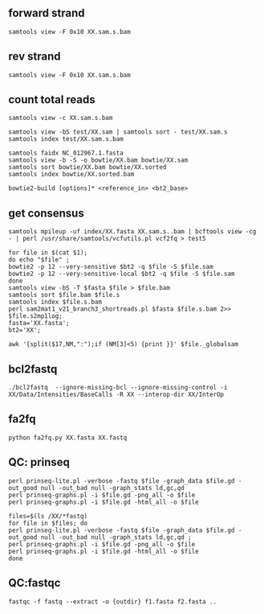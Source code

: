 ## forward strand
    samtools view -F 0x10 XX.sam.s.bam
## rev strand
    samtools view -F 0x10 XX.sam.s.bam
## count total reads
    samtools view -c XX.sam.s.bam

    samtools view -bS test/XX.sam | samtools sort - test/XX.sam.s
    samtools index test/XX.sam.s.bam

    samtools faidx NC_012967.1.fasta
    samtools view -b -S -o bowtie/XX.bam bowtie/XX.sam
    samtools sort bowtie/XX.bam bowtie/XX.sorted
    samtools index bowtie/XX.sorted.bam

    bowtie2-build [options]* <reference_in> <bt2_base>

## get consensus
    samtools mpileup -uf index/XX.fasta XX.sam.s..bam | bcftools view -cg - | perl /usr/share/samtools/vcfutils.pl vcf2fq > test5

    for file in $(cat $1);
    do echo "$file" ;
    bowtie2 -p 12 --very-sensitive $bt2 -q $file -S $file.sam
    bowtie2 -p 12 --very-sensitive-local $bt2 -q $file -S $file.sam
    done
    samtools view -bS -T $fasta $file > $file.bam
    samtools sort $file.bam $file.s
    samtools index $file.s.bam
    perl sam2mat1_v21_branch3_shortreads.pl $fasta $file.s.bam 2>> $file.s2mp1log;
    fasta='XX.fasta';
    bt2='XX';

    awk '{split($17,NM,":");if (NM[3]<5) {print }}' $file._globalsam

## bcl2fastq
    ./bcl2fastq  --ignore-missing-bcl --ignore-missing-control -i XX/Data/Intensities/BaseCalls -R XX --interop-dir XX/InterOp 

## fa2fq
    python fa2fq.py XX.fasta XX.fastq

## QC:  prinseq

    perl prinseq-lite.pl -verbose -fastq $file -graph_data $file.gd -out_good null -out_bad null -graph_stats ld,gc,qd
    perl prinseq-graphs.pl -i $file.gd -png_all -o $file
    perl prinseq-graphs.pl -i $file.gd -html_all -o $file

    files=$(ls /XX/*fastq)
    for file in $files; do 
    perl prinseq-lite.pl -verbose -fastq $file -graph_data $file.gd -out_good null -out_bad null -graph_stats ld,gc,qd ;
    perl prinseq-graphs.pl -i $file.gd -png_all -o $file
    perl prinseq-graphs.pl -i $file.gd -html_all -o $file
    done

## QC:fastqc

    fastqc -f fastq --extract -o {outdir} f1.fasta f2.fasta ..
